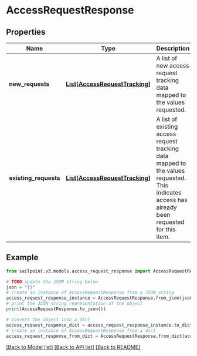 # AccessRequestResponse


## Properties

Name | Type | Description | Notes
------------ | ------------- | ------------- | -------------
**new_requests** | [**List[AccessRequestTracking]**](AccessRequestTracking.md) | A list of new access request tracking data mapped to the values requested. | [optional] 
**existing_requests** | [**List[AccessRequestTracking]**](AccessRequestTracking.md) | A list of existing access request tracking data mapped to the values requested.  This indicates access has already been requested for this item. | [optional] 

## Example

```python
from sailpoint.v3.models.access_request_response import AccessRequestResponse

# TODO update the JSON string below
json = "{}"
# create an instance of AccessRequestResponse from a JSON string
access_request_response_instance = AccessRequestResponse.from_json(json)
# print the JSON string representation of the object
print(AccessRequestResponse.to_json())

# convert the object into a dict
access_request_response_dict = access_request_response_instance.to_dict()
# create an instance of AccessRequestResponse from a dict
access_request_response_from_dict = AccessRequestResponse.from_dict(access_request_response_dict)
```
[[Back to Model list]](../README.md#documentation-for-models) [[Back to API list]](../README.md#documentation-for-api-endpoints) [[Back to README]](../README.md)



